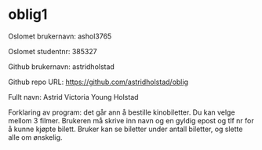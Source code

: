 # oblig1

Oslomet brukernavn: ashol3765

Oslomet studentnr: 385327

Github brukernavn: astridholstad

Github repo URL: https://github.com/astridholstad/oblig

Fullt navn: Astrid Victoria Young Holstad

Forklaring av program: det går ann å bestille kinobiletter. Du kan velge mellom 3 filmer.
Brukeren må skrive inn navn og en gyldig epost og tlf nr for å kunne kjøpte bilett. 
Bruker kan se biletter under antall biletter, og slette alle om ønskelig. 



